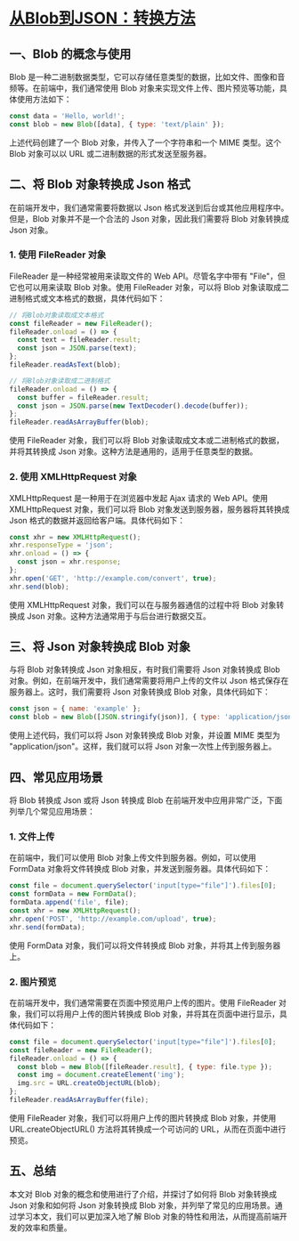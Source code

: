 # [从Blob到JSON：转换方法](https://www.python100.com/html/3UAY27A37M1U.html)

## 一、Blob 的概念与使用

Blob 是一种二进制数据类型，它可以存储任意类型的数据，比如文件、图像和音频等。在前端中，我们通常使用 Blob 对象来实现文件上传、图片预览等功能，具体使用方法如下：

```javascript
const data = 'Hello, world!';
const blob = new Blob([data], { type: 'text/plain' });
```

上述代码创建了一个 Blob 对象，并传入了一个字符串和一个 MIME 类型。这个 Blob 对象可以以 URL 或二进制数据的形式发送至服务器。

## 二、将 Blob 对象转换成 Json 格式

在前端开发中，我们通常需要将数据以 Json 格式发送到后台或其他应用程序中。但是，Blob 对象并不是一个合法的 Json 对象，因此我们需要将 Blob 对象转换成 Json 对象。

### 1. 使用 FileReader 对象

FileReader 是一种经常被用来读取文件的 Web API。尽管名字中带有 "File"，但它也可以用来读取 Blob 对象。使用 FileReader 对象，可以将 Blob 对象读取成二进制格式或文本格式的数据，具体代码如下：

```javascript
// 将Blob对象读取成文本格式
const fileReader = new FileReader();
fileReader.onload = () => {
  const text = fileReader.result;
  const json = JSON.parse(text);
};
fileReader.readAsText(blob);

// 将Blob对象读取成二进制格式
fileReader.onload = () => {
  const buffer = fileReader.result;
  const json = JSON.parse(new TextDecoder().decode(buffer));
};
fileReader.readAsArrayBuffer(blob);
```

使用 FileReader 对象，我们可以将 Blob 对象读取成文本或二进制格式的数据，并将其转换成 Json 对象。这种方法是通用的，适用于任意类型的数据。

### 2. 使用 XMLHttpRequest 对象

XMLHttpRequest 是一种用于在浏览器中发起 Ajax 请求的 Web API。使用 XMLHttpRequest 对象，我们可以将 Blob 对象发送到服务器，服务器将其转换成 Json 格式的数据并返回给客户端。具体代码如下：

```javascript
const xhr = new XMLHttpRequest();
xhr.responseType = 'json';
xhr.onload = () => {
  const json = xhr.response;
};
xhr.open('GET', 'http://example.com/convert', true);
xhr.send(blob);
```

使用 XMLHttpRequest 对象，我们可以在与服务器通信的过程中将 Blob 对象转换成 Json 对象。这种方法通常用于与后台进行数据交互。

## 三、将 Json 对象转换成 Blob 对象

与将 Blob 对象转换成 Json 对象相反，有时我们需要将 Json 对象转换成 Blob 对象。例如，在前端开发中，我们通常需要将用户上传的文件以 Json 格式保存在服务器上。这时，我们需要将 Json 对象转换成 Blob 对象，具体代码如下：

```javascript
const json = { name: 'example' };
const blob = new Blob([JSON.stringify(json)], { type: 'application/json' });
```

使用上述代码，我们可以将 Json 对象转换成 Blob 对象，并设置 MIME 类型为 "application/json"。这样，我们就可以将 Json 对象一次性上传到服务器上。

## 四、常见应用场景

将 Blob 转换成 Json 或将 Json 转换成 Blob 在前端开发中应用非常广泛，下面列举几个常见应用场景：

### 1. 文件上传

在前端中，我们可以使用 Blob 对象上传文件到服务器。例如，可以使用 FormData 对象将文件转换成 Blob 对象，并发送到服务器。具体代码如下：

```javascript
const file = document.querySelector('input[type="file"]').files[0];
const formData = new FormData();
formData.append('file', file);
const xhr = new XMLHttpRequest();
xhr.open('POST', 'http://example.com/upload', true);
xhr.send(formData);
```

使用 FormData 对象，我们可以将文件转换成 Blob 对象，并将其上传到服务器上。

### 2. 图片预览

在前端开发中，我们通常需要在页面中预览用户上传的图片。使用 FileReader 对象，我们可以将用户上传的图片转换成 Blob 对象，并将其在页面中进行显示，具体代码如下：

```javascript
const file = document.querySelector('input[type="file"]').files[0];
const fileReader = new FileReader();
fileReader.onload = () => {
  const blob = new Blob([fileReader.result], { type: file.type });
  const img = document.createElement('img');
  img.src = URL.createObjectURL(blob);
};
fileReader.readAsArrayBuffer(file);
```

使用 FileReader 对象，我们可以将用户上传的图片转换成 Blob 对象，并使用 URL.createObjectURL() 方法将其转换成一个可访问的 URL，从而在页面中进行预览。

## 五、总结

本文对 Blob 对象的概念和使用进行了介绍，并探讨了如何将 Blob 对象转换成 Json 对象和如何将 Json 对象转换成 Blob 对象，并列举了常见的应用场景。通过学习本文，我们可以更加深入地了解 Blob 对象的特性和用法，从而提高前端开发的效率和质量。